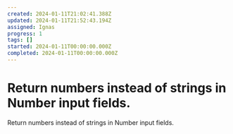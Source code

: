 ```yaml
---
created: 2024-01-11T21:02:41.388Z
updated: 2024-01-11T21:52:43.194Z
assigned: Ignas
progress: 1
tags: []
started: 2024-01-11T00:00:00.000Z
completed: 2024-01-11T00:00:00.000Z
---
```


# Return numbers instead of strings in Number input fields.

Return numbers instead of strings in Number input fields.
